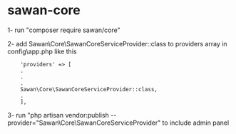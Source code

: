 # sawan-core
1- run  "composer require sawan/core"

2- add Sawan\Core\SawanCoreServiceProvider::class to providers array in config\app.php like this

        'providers' => [
        .
        .
        .
        Sawan\Core\SawanCoreServiceProvider::class,
        .
        ],
    
3- run "php artisan vendor:publish --provider="Sawan\Core\SawanCoreServiceProvider" to include admin panel
